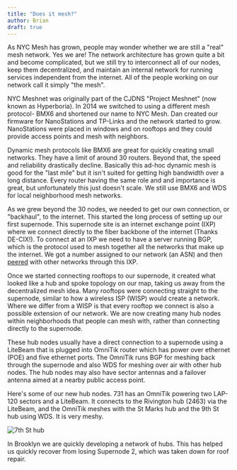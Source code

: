 ```yaml
---
title: "Does it mesh?"
author: Brian
draft: true
---
```

As NYC Mesh has grown, people may wonder whether we are still a "real" mesh network. Yes we are! The network architecture has grown quite a bit and become complicated, but we still try to interconnect all of our nodes, keep them decentralized, and maintain an internal network for running services independent from the internet. All of the people working on our network call it simply "the mesh".

NYC Meshnet was originally part of the CJDNS "Project Meshnet" (now known as Hyperboria). In 2014 we switched to using a different mesh protocol- BMX6 and shortened our name to NYC Mesh. Dan created our firmware for NanoStations and TP-Links and the network started to grow. NanoStations were placed in windows and on rooftops and they could provide access points and mesh with neighbors.

Dynamic mesh protocols like BMX6 are great for quickly creating small networks. They have a limit of around 30 routers. Beyond that, the speed and reliability drastically decline. Basically this ad-hoc dynamic mesh is good for the "last mile" but it isn't suited for getting high bandwidth over a long distance. Every router having the same role and and importance is great, but unfortunately this just doesn't scale. We still use BMX6 and WDS for local neighborhood mesh networks.

As we grew beyond the 30 nodes, we needed to get our own connection, or "backhaul", to the internet. This started the long process of setting up our first supernode. This supernode site is an internet exchange point (IXP) where we connect directly to the fiber backbone of the internet (Thanks DE-CIX!). To connect at an IXP we need to have a server running BGP, which is the protocol used to mesh together all the networks that make up the internet. We got a number assigned to our network (an ASN) and then [peered](/peering) with other networks through this IXP. 

Once we started connecting rooftops to our supernode, it created what looked like a hub and spoke topology on our map, taking us away from the decentralized mesh idea. Many rooftops were connecting straight to the supernode, similar to how a wireless ISP (WISP) would create a network. Where we differ from a WISP is that every rooftop we connect is also a possible extension of our network. We are now creating many hub nodes within neighborhoods that people can mesh with, rather than connecting directly to the supernode. 

These hub nodes usually have a direct connection to a supernode using a LiteBeam that is plugged into OmniTik router which has power over ethernet (POE) and five ethernet ports. The OmniTik runs BGP for meshing back through the supernode and also WDS for meshing over air with other hub nodes. The hub nodes may also have sector antennas and a failover antenna aimed at a nearby public access point. 

Here's some of our new hub nodes. 731 has an OmniTik powering two LAP-120 sectors and a LiteBeam. It connects to the Rivington hub (2463) via the LiteBeam, and the OmniTik meshes with the St Marks hub and the 9th St hub using WDS. It is very meshy.

![7th St hub](/img/blog/hubs.png)

In Brooklyn we are quickly developing a network of hubs. This has helped us quickly recover from losing Supernode 2, which was taken down for roof repair.


